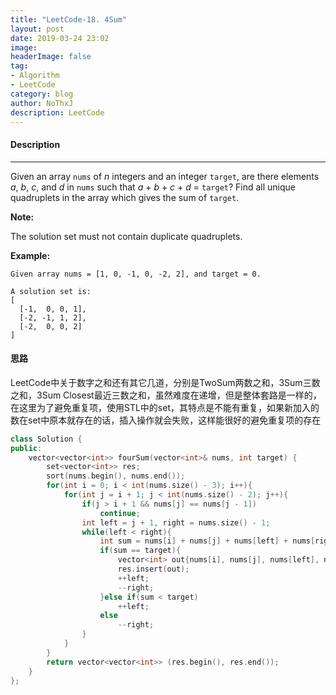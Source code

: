 ```yaml
---
title: "LeetCode-18. 4Sum"
layout: post
date: 2019-03-24 23:02
image: 
headerImage: false
tag:
- Algorithm
- LeetCode
category: blog
author: NoThxJ
description: LeetCode
---
```


#### Description

------

Given an array `nums` of *n* integers and an integer `target`, are there elements *a*, *b*, *c*, and *d* in `nums` such that *a* + *b* + *c* + *d* = `target`? Find all unique quadruplets in the array which gives the sum of `target`.

**Note:**

The solution set must not contain duplicate quadruplets.

**Example:**

```
Given array nums = [1, 0, -1, 0, -2, 2], and target = 0.

A solution set is:
[
  [-1,  0, 0, 1],
  [-2, -1, 1, 2],
  [-2,  0, 0, 2]
]
```

#### 思路

LeetCode中关于数字之和还有其它几道，分别是TwoSum两数之和，3Sum三数之和，3Sum Closest最近三数之和，虽然难度在递增，但是整体套路是一样的，在这里为了避免重复项，使用STL中的set，其特点是不能有重复，如果新加入的数在set中原本就存在的话，插入操作就会失败，这样能很好的避免重复项的存在

```c++
class Solution {
public:
    vector<vector<int>> fourSum(vector<int>& nums, int target) {
        set<vector<int>> res;
        sort(nums.begin(), nums.end());
        for(int i = 0; i < int(nums.size() - 3); i++){
            for(int j = i + 1; j < int(nums.size() - 2); j++){
                if(j > i + 1 && nums[j] == nums[j - 1])
                    continue;
                int left = j + 1, right = nums.size() - 1;
                while(left < right){
                    int sum = nums[i] + nums[j] + nums[left] + nums[right];
                    if(sum == target){
                        vector<int> out{nums[i], nums[j], nums[left], nums[right]};
                        res.insert(out);
                        ++left;
                        --right;
                    }else if(sum < target)
                        ++left;
                    else
                        --right;
                }
            }
        }
        return vector<vector<int>> (res.begin(), res.end());
    }
};
```

